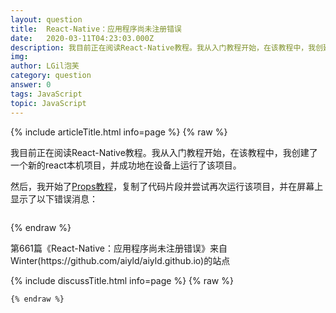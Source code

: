 ```yaml
---
layout: question
title:  React-Native：应用程序尚未注册错误
date:   2020-03-11T04:23:03.000Z
description: 我目前正在阅读React-Native教程。我从入门教程开始，在该教程中，我创建了一个新的react本机项目，并成功地在设备上运行了该项目。然后，我开...
img: 
author: LGil泡芙
category: question
answer: 0
tags: JavaScript
topic: JavaScript
---
```

<div class="article-root">
  <div class="article">
    {% include articleTitle.html info=page %}
    {% raw %}
    <div class="article-content"><p><font style="vertical-align: inherit;"><font style="vertical-align: inherit;">我目前正在阅读React-Native教程。</font><font style="vertical-align: inherit;">我从入门教程开始，在该教程中，我创建了一个新的react本机项目，并成功地在设备上运行了该项目。</font></font></p>

<p><font style="vertical-align: inherit;"><font style="vertical-align: inherit;">然后</font><font style="vertical-align: inherit;">，我</font><font style="vertical-align: inherit;">开始了</font></font><a href="https://facebook.github.io/react-native/docs/props.html" rel="noreferrer"><font style="vertical-align: inherit;"><font style="vertical-align: inherit;">Props教程</font></font></a><font style="vertical-align: inherit;"><font style="vertical-align: inherit;">，复制了代码片段并尝试再次运行该项目，并在屏幕上显示了以下错误消息：</font></font></p>

<p><img src="https://www.samyoc.com//uploads/users/2143/images/thumbnails/1583900456568.png" data-src="https://www.samyoc.com//uploads/users/2143/images/1583900456568.png" alt=""></p></div>
    {% endraw %}
  </div>
  <p class="winter_mark">第661篇《React-Native：应用程序尚未注册错误》来自Winter(https://github.com/aiyld/aiyld.github.io)的站点</p>
  <div class="discuss-wrapper">
    {% include discussTitle.html info=page %}
    {% raw %}
    
    {% endraw %}
  </div>
<div>
